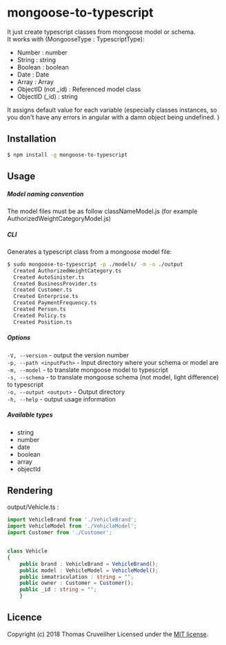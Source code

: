 # mongoose-to-typescript

It just create typescript classes from mongoose model or schema.\
It works with (MongooseType : TypescriptType):
- Number : number
- String : string
- Boolean : boolean
- Date : Date
- Array : Array
- ObjectID (not _id) : Referenced model class
- ObjectID (_id) : string

It assigns default value for each variable (especially classes instances, so you don't have any errors in angular with a damn object being undefined.
)
## Installation
```bash
$ npm install -g mongoose-to-typescript
```

## Usage
##### Model naming convention
The model files must be as follow classNameModel.js (for example AuthorizedWeightCategoryModel.js)
##### CLI
Generates a typescript class from a mongoose model file:
```bash
$ sudo mongoose-to-typescript -p ./models/ -m -o ./output
  Created AuthorizedWeightCategory.ts
  Created AutoSinister.ts
  Created BusinessProvider.ts
  Created Customer.ts
  Created Enterprise.ts
  Created PaymentFrequency.ts
  Created Person.ts
  Created Policy.ts
  Created Position.ts
```
##### Options

  `-V, --version` - output the version number\
  `-p, --path <inputPath>` - Input directory where your schema or model are\
  `-m, --model` - to translate mongoose model to typescript\
  `-s, --schema` - to translate mongoose schema (not model, light difference) to typescript\
  `-o, --output <output>` - Output directory\
    `-h, --help` - output usage information
    
##### Available types
  - string
  - number
  - date
  - boolean
  - array
  - objectId


## Rendering
output/Vehicle.ts :
```typescript
import VehicleBrand from './VehicleBrand';
import VehicleModel from './VehicleModel';
import Customer from './Customer';


class Vehicle
{
    public brand : VehicleBrand = VehicleBrand();
    public model : VehicleModel = VehicleModel();
    public immatriculation : string = "";
    public owner : Customer = Customer();
    public _id : string = "";
    }
```

## Licence

Copyright (c) 2018 Thomas Cruveilher
Licensed under the [MIT license](LICENSE).
